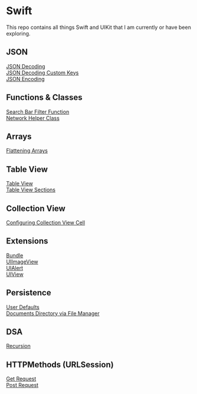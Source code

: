 # Swift

This repo contains all things Swift and UIKit that I am currently or have been exploring.

## JSON </br> 
[JSON Decoding](JSON/JSONDecoding.md) </br>
[JSON Decoding Custom Keys](JSON/JSONCustomKeys.md) </br>
[JSON Encoding](JSON/JSONEncoding.md)

## Functions & Classes
[Search Bar Filter Function](HelperFunctions/SearchBarFilter.md) </br>
[Network Helper Class](HelperFunctions/NetworkHelper.md)

## Arrays
[Flattening Arrays](Arrays/FlatteningArrays.md)

## Table View
[Table View ](TableViews/TableView.md) </br>
[Table View Sections](TableViews/TableViewSections.md)

## Collection View 
[Configuring Collection View Cell](CollectionView/CollectionViewCells.md)

## Extensions
[Bundle](Extensions/Bundle-Main.md) </br>
[UIImageView](Extensions/UIImageView.md) </br>
[UIAlert](Extensions/VC-Alert.md) </br>
[UIView](Extensions/UIView.md)

## Persistence
[User Defaults](DataPersistence/UserDefaults.md) </br>
[Documents Directory via File Manager](DataPersistence/FileManager.md) </br>

## DSA
[Recursion](DSA/Recursion.md)

## HTTPMethods (URLSession)
[Get Request](HTTPMethods/GetRequest.md) </br>
[Post Request](HTTPMethods/PostRequest.md)


